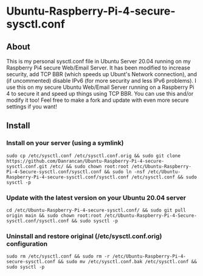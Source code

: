# Ubuntu-Raspberry-Pi-4-secure-sysctl.conf
## About
This is my personal sysctl.conf file in Ubuntu Server 20.04 running on my Raspberry Pi4 secure Web/Email Server. It has been modified to increase security, add TCP BBR (which speeds up Ubunt's Network connection), and (if uncommented) disable IPv6 (for more security and less IPv6 problems). I use this on my secure Ubuntu Web/Email Server running on a Raspberry Pi 4 to secure it and speed up things using TCP BBR. You can use this and/or modify it too! Feel free to make a fork and update with even more secure settings if you want! 
## Install
### Install on your server (using a symlink)
```
sudo cp /etc/sysctl.conf /etc/sysctl.conf.orig && sudo git clone https://github.com/Danrancan/Ubuntu-Raspberry-Pi-4-secure-sysctl.conf.git /etc/ && sudo chown root:root /etc/Ubuntu-Raspberry-Pi-4-Secure-sysctl.conf/sysctl.conf && sudo ln -nsf /etc/Ubuntu-Raspberry-Pi-4-secure-sysctl.conf/sysctl.conf /etc/sysctl.conf && sudo sysctl -p
```
### Update with the latest version on your Ubuntu 20.04 server
```
cd /etc/Ubuntu-Raspberry-Pi-4-secure-sysctl.conf/ && sudo git pull origin main && sudo chown root:root /etc/Ubuntu-Raspberry-Pi-4-Secure-sysctl.conf/sysctl.conf && sudo sysctl -p
```
### Uninstall and restore original (/etc/sysctl.conf.orig) configuration
```
sudo rm /etc/sysctl.conf && sudo rm -r /etc/Ubuntu-Raspberry-Pi-4-secure-sysctl.conf && sudo mv /etc/sysctl.conf.bak /etc/sysctl.conf && sudo sysctl -p
```
